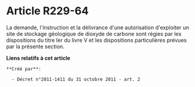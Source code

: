 # Article R229-64

La demande, l'instruction et la délivrance d'une autorisation d'exploiter un site de stockage géologique de dioxyde de
carbone sont régies par les dispositions du titre Ier du livre V et les dispositions particulières prévues par la présente
section.

**Liens relatifs à cet article**

	**Créé par**:

	  - Décret n°2011-1411 du 31 octobre 2011 - art. 2
